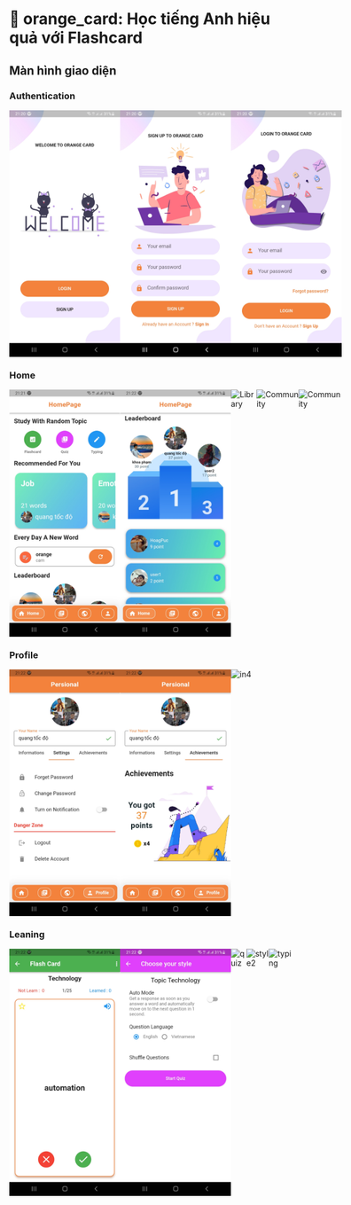 # 🍊 orange_card: Học tiếng Anh hiệu quả với Flashcard

## Màn hình giao diện

### Authentication

<div style="display: flex;">
  <img src="./public/z5511028307856_b0ab3d0a5d68bfcb43ad41cfa2155a66.jpg" width="200px" alt="Welcome">
  <img src="./public/z5511028304888_b3f6fff493823b8030d86688fa9443a4.jpg" width="200px" alt="Đăng ký">
  <img src="./public/z5511028307656_c7244956a3106a5f979550b6da7f9e00.jpg" width="200px" alt="Đăng nhập">
</div>

### Home

<div style="display: flex;">
  <img src="./public/z5511028298105_5ecfaa0a12c38dd17fdb848ebb5196e8.jpg" width="200px" alt="HomePage">
  <img src="./public/z5511028250710_6bd7f2512b410ab301c44a840fa6fecc.jpg" width="200px" alt="HomePage">
  <img src="./public/z5511028244452_89e49ba6a7b0bac7c7529c83a68d3438.jpg.jpg" width="200px" alt="Library">
    <img src="./public/z5511028240844_0419b6ff33c3521c361862c0025728b4.jpg.jpg" width="200px" alt="Community">
    <img src="./public/z5511028240844_0419b6ff33c3521c361862c0025728b4.jpg.jpg" width="200px" alt="Community">
</div>

### Profile

<div style="display: flex;">
  <img src="./public/z5511028237177_26dfa533bce0f7f3a3e4c7c147325a92.jpg" width="200px" alt="Profile">
  <img src="./public/z5511028234143_f2a5de12bac6ab4f77315e534f7c895f.jpg" width="200px" alt="Acchievement">
  <img src="./public/z5511028230746_3b1413e5b760fd5e5c0f01ba48ff52da.jpg.jpg" width="200px" alt="in4">
</div>

### Leaning

<div style="display: flex;">
  <img src="./public/z5511028228273_d44d5ebe7c45b603f70d1729ecc7e930.jpg" width="200px" alt="Card">
  <img src="./public/z5511028223173_8d548f9a2e3a223f93c7030f0c19c8e4.jpg" width="200px" alt="style">
  <img src="./public/z5511028218548_2cd27b72f79d4eee3e45c50fe0e7e33c.jpg.jpg" width="200px" alt="quiz">
    <img src="./public/z5511028215059_2d449fe790fb20ac77145661e8631105.jpg.jpg" width="200px" alt="style2">
      <img src="./public/z5511028148480_b0de9911ad4c4517c42276f426e113d0.jpg.jpg" width="200px" alt="typing">
</div>


